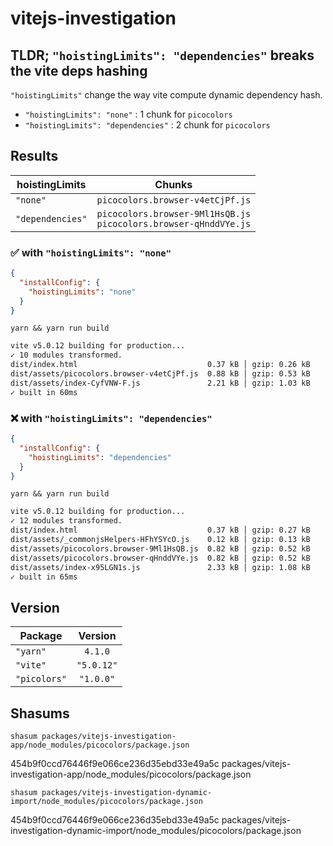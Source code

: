 # vitejs-investigation

## TLDR; `"hoistingLimits": "dependencies"` breaks the vite deps hashing

`"hoistingLimits"` change the way vite compute dynamic dependency hash.

- `"hoistingLimits": "none"` : 1 chunk for `picocolors`
- `"hoistingLimits": "dependencies"` : 2 chunk for `picocolors`

## Results

| hoistingLimits   |                                 Chunks                                 |
| ---------------- | :--------------------------------------------------------------------: |
| `"none"`         |                    `picocolors.browser-v4etCjPf.js`                    |
| `"dependencies"` | `picocolors.browser-9Ml1HsQB.js` <br> `picocolors.browser-qHnddVYe.js` |

### ✅ with `"hoistingLimits": "none"`

```json
{
  "installConfig": {
    "hoistingLimits": "none"
  }
}
```

`yarn && yarn run build`

```sh
vite v5.0.12 building for production...
✓ 10 modules transformed.
dist/index.html                             0.37 kB │ gzip: 0.26 kB
dist/assets/picocolors.browser-v4etCjPf.js  0.88 kB │ gzip: 0.53 kB
dist/assets/index-CyfVNW-F.js               2.21 kB │ gzip: 1.03 kB
✓ built in 60ms
```

### ❌ with `"hoistingLimits": "dependencies"`

```json
{
  "installConfig": {
    "hoistingLimits": "dependencies"
  }
}
```

`yarn && yarn run build`

```sh
vite v5.0.12 building for production...
✓ 12 modules transformed.
dist/index.html                             0.37 kB │ gzip: 0.27 kB
dist/assets/_commonjsHelpers-HFhYSYcO.js    0.12 kB │ gzip: 0.13 kB
dist/assets/picocolors.browser-9Ml1HsQB.js  0.82 kB │ gzip: 0.52 kB
dist/assets/picocolors.browser-qHnddVYe.js  0.82 kB │ gzip: 0.52 kB
dist/assets/index-x95LGN1s.js               2.33 kB │ gzip: 1.08 kB
✓ built in 65ms
```

## Version

| Package      |  Version   |
| ------------ | :--------: |
| `"yarn"`     |  `4.1.0`   |
| `"vite"`     | `"5.0.12"` |
| `"picolors"` | `"1.0.0"`  |

## Shasums

`shasum packages/vitejs-investigation-app/node_modules/picocolors/package.json`

454b9f0ccd76446f9e066ce236d35ebd33e49a5c packages/vitejs-investigation-app/node_modules/picocolors/package.json

`shasum packages/vitejs-investigation-dynamic-import/node_modules/picocolors/package.json`

454b9f0ccd76446f9e066ce236d35ebd33e49a5c packages/vitejs-investigation-dynamic-import/node_modules/picocolors/package.json
